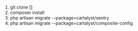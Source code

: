 1) git clone []
2) composer install
3) php artisan migrate --package=cartalyst/sentry
4) php artisan migrate --package=cartalyst/composite-config